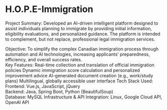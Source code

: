 # H.O.P.E-Immigration

Project Summary: Developed an AI-driven intelligent platform designed to assist individuals planning to immigrate by providing initial information, eligibility evaluations, and personalized guidance. The platform is intended to complement, but not replace, professional legal immigration services.  

Objective: To simplify the complex Canadian immigration process through automation and AI technologies, increasing applicants’ preparedness, efficiency, and overall success rates.  
Key Features:  Real-time collection and translation of official immigration policies  Dynamic immigration score calculation and personalized improvement advice  AI-generated document creation (e.g., work/study plans)  Multilingual, globally accessible user interface  Tech Stack Used:  
Frontend: Vue.js, JavaScript, jQuery  
Backend: Java, Spring Boot, Python (BeautifulSoup)  
Database: MySQL 
Infrastructure & API Integration: Linux, Google Cloud API, OpenAI API
